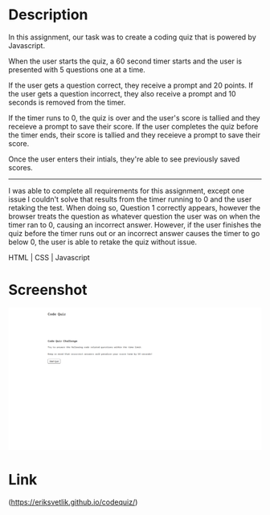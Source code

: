 # Description

In this assignment, our task was to create a coding quiz that is powered by Javascript.

When the user starts the quiz, a 60 second timer starts and the user is presented with 5 questions one at a time.

If the user gets a question correct, they receive a prompt and 20 points. If the user gets a question incorrect, they also receive a prompt and 10 seconds is removed from the timer.

If the timer runs to 0, the quiz is over and the user's score is tallied and they receieve a prompt to save their score. If the user completes the quiz before the timer ends, their score is tallied and they receieve a prompt to save their score.

Once the user enters their intials, they're able to see previously saved scores.

---

I was able to complete all requirements for this assignment, except one issue I couldn't solve that results from the timer running to 0 and the user retaking the test. When doing so, Question 1 correctly appears, however the browser treats the question as whatever question the user was on when the timer ran to 0, causing an incorrect answer. However, if the user finishes the quiz before the timer runs out or an incorrect answer causes the timer to go below 0, the user is able to retake the quiz without issue.

HTML | CSS | Javascript

# Screenshot

![Screenshot of webpage](./images/homework-readme.png)

# Link

(https://eriksvetlik.github.io/codequiz/)
